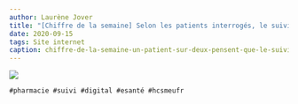 ```yaml
---
author: Laurène Jover
title: "[Chiffre de la semaine] Selon les patients interrogés, le suivi médical a sa place sur Internet."
date: 2020-09-15
tags: Site internet
caption: chiffre-de-la-semaine-un-patient-sur-deux-pensent-que-le-suivi-medical-a-sa-place-sur-internet.webp
---
```


![](/2020-09-15_chiffre-de-la-semaine-un-patient-sur-deux-pensent-que-le-suivi-medical-a-sa-place-sur-internet/chiffre-de-la-semaine-wordpress-kozea-group-770x578px1.png)

    #pharmacie #suivi #digital #esanté #hcsmeufr
